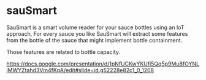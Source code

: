 # sauSmart
SauSmart is a smart volume reader for your sauce bottles using an IoT approach, For every sauce you like SauSmart will extract some features from the bottle of the sauce that might implement bottle containment.

Those features are related to bottle capacity.

https://docs.google.com/presentation/d/1pNfUCKwYKUfi5Qq5p9Mu8fOYNLjMWYZtahd3Vm4fKqA/edit#slide=id.g52228e82c1_0_1208
